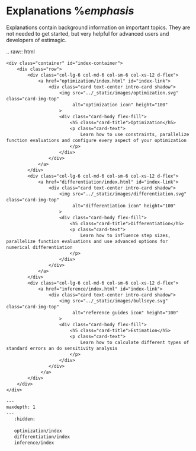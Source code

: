 # Explanations %*emphasis*

Explanations contain background information on important topics. They are not needed to
get started, but very helpful for advanced users and developers of estimagic.


.. raw:: html

    <div class="container" id="index-container">
        <div class="row">
            <div class="col-lg-6 col-md-6 col-sm-6 col-xs-12 d-flex">
                <a href="optimization/index.html" id="index-link">
                    <div class="card text-center intro-card shadow">
                        <img src="../_static/images/optimization.svg" class="card-img-top"
                             alt="optimization icon" height="100"
                        >
                        <div class="card-body flex-fill">
                            <h5 class="card-title">Optimization</h5>
                            <p class="card-text">
                                Learn how to use constraints, parallelize function evaluations and configure every aspect of your optimization
                            </p>
                        </div>
                    </div>
                </a>
            </div>
            <div class="col-lg-6 col-md-6 col-sm-6 col-xs-12 d-flex">
                <a href="differentiation/index.html" id="index-link">
                    <div class="card text-center intro-card shadow">
                        <img src="../_static/images/differentiation.svg" class="card-img-top"
                             alt="differentiation icon" height="100"
                        >
                        <div class="card-body flex-fill">
                            <h5 class="card-title">Differentiation</h5>
                            <p class="card-text">
                                Learn how to influence step sizes, parallelize function evaluations and use advanced options for numerical differentiation
                            </p>
                        </div>
                    </div>
                </a>
            </div>
            <div class="col-lg-6 col-md-6 col-sm-6 col-xs-12 d-flex">
                <a href="inference/index.html" id="index-link">
                    <div class="card text-center intro-card shadow">
                        <img src="../_static/images/bullseye.svg" class="card-img-top"
                             alt="reference guides icon" height="100"
                        >
                        <div class="card-body flex-fill">
                            <h5 class="card-title">Estimation</h5>
                            <p class="card-text">
                                Learn how to calculate different types of standard errors an do sensitivity analysis
                            </p>
                        </div>
                    </div>
                 </a>
            </div>
        </div>
    </div>


```{toctree}
---
maxdepth: 1
---
   :hidden:

   optimization/index
   differentiation/index
   inference/index
```
